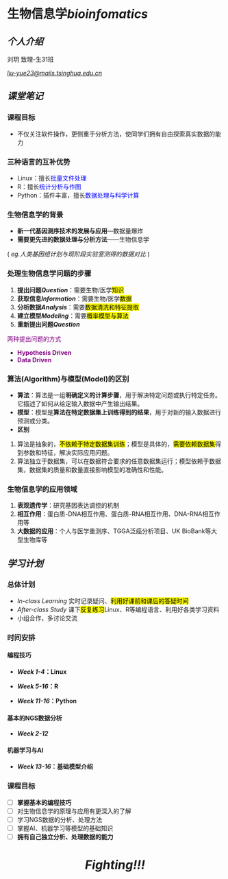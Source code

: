 # 生物信息学*bioinfomatics*
## *个人介绍*
刘玥  致理-生31班

*liu-yue23@mails.tsinghua.edu.cn*
## *课堂笔记*
### 课程目标
- 不仅关注软件操作，更侧重于分析方法，使同学们拥有自由探索真实数据的能力

### 三种语言的互补优势
- Linux：擅长<span style="color:blue;">批量文件处理
- R：擅长<span style="color:blue;">统计分析与作图
- Python：插件丰富，擅长<span style="color:blue;">数据处理与科学计算

### 生物信息学的背景
- **新一代基因测序技术的发展与应用**—数据量爆炸
- **需要更先进的数据处理与分析方法**——生物信息学

 ( *eg.人类基因组计划与现阶段实验室测得的数据对比*  )

### 处理生物信息学问题的步骤

1. **提出问题*Question***：需要生物/医学<mark>知识
2. **获取信息*Information***：需要生物/医学<mark>数据
3. **分析数据*Analysis***：需要<mark>数据清洗和特征提取
4. **建立模型*Modeling***：需要<mark>概率模型与算法
5. **重新提出问题*Question***

<span style="color:purple;">两种提出问题的方式
- <span style="color:purple;">**Hypothesis Driven**
- <span style="color:purple;">**Data Driven**
### 算法(Algorithm)与模型(Model)的区别
- **算法**：算法是一组**明确定义的计算步骤**，用于解决特定问题或执行特定任务。它描述了如何从给定输入数据中产生输出结果。
- **模型**：模型是**算法在特定数据集上训练得到的结果**，用于对新的输入数据进行预测或分类。
- **区别**
1. 算法是抽象的，<mark>不依赖于特定数据集训练</mark>；模型是具体的，<mark>需要依赖数据集</mark>得到参数和特征，解决实际应用问题。
2. 算法独立于数据集，可以在数据符合要求的任意数据集运行；模型依赖于数据集，数据集的质量和数量直接影响模型的准确性和性能。

### 生物信息学的应用领域
1. **表观遗传学**：研究基因表达调控的机制
2. **相互作用**：蛋白质-DNA相互作用、蛋白质-RNA相互作用、DNA-RNA相互作用等
3. **大数据的应用**：个人与医学重测序、TGGA泛癌分析项目、UK BioBank等大型生物库等

## *学习计划*

### 总体计划
- *In-class Learning* 实时记录疑问、<mark>利用好课前和课后的答疑时间
- *After-class Study* 课下<mark>反复练习</mark>Linux、R等编程语言、利用好各类学习资料
- 小组合作，多讨论交流

### 时间安排

#### 编程技巧

- ***Week 1-4*：Linux**

- ***Week 5-16*：R**

- ***Week 11-16*：Python**
#### 基本的NGS数据分析

- ***Week 2-12***
#### 机器学习与AI

- ***Week 13-16*：基础模型介绍**
### 课程目标
- [ ] **掌握基本的编程技巧**
- [ ] 对生物信息学的原理与应用有更深入的了解
- [ ] 学习NGS数据的分析、处理方法
- [ ] 掌握AI、机器学习等模型的基础知识
- [ ] **拥有自己独立分析、处理数据的能力**

# <p style="text-align: center;">*Fighting!!!*</p>